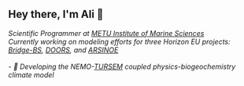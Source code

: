 ## Hey there, I'm Ali 👋

<p><em>Scientific Programmer at <a href='https://ims.metu.edu.tr/'>METU Institute of Marine Sciences</a></br>
Currently working on modeling efforts for three Horizon EU projects: <a href='https://bridgeblacksea.org'>Bridge-BS</a>, <a href='https://www.doorsblacksea.eu/DOORS'>DOORS</a>, and <a href='https://arsinoe-project.eu/'>ARSINOE</a> </br>
 </br> 
- 🚀 Developing the NEMO-<a href='https://github.com/alioacar/TURSEM'>TURSEM</a> coupled physics-biogeochemistry climate model </em></p>
